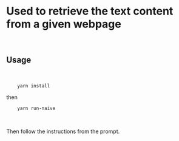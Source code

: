 

# Used to retrieve the text content from a given webpage

</br>

## Usage

</br>


```
    yarn install 
```

then

```
    yarn run-naive
```

 </br>

Then follow the instructions from the prompt.